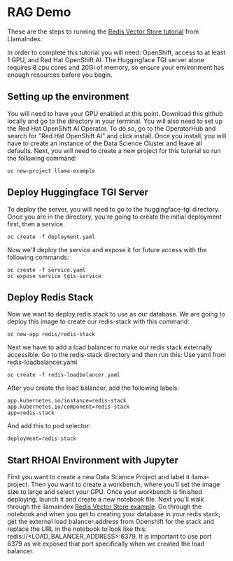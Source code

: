 # RAG Demo

These are the steps to running the [Redis Vector Store tutorial](https://docs.llamaindex.ai/en/stable/examples/vector_stores/RedisIndexDemo.html) from LlamaIndex.

In order to complete this tutorial you will need: OpenShift, access to at least 1 GPU, and Red Hat OpenShift AI. The Huggingface TGI server alone requires 8 cpu cores and 20Gi of memory, so ensure your environment has enough resources before you begin.

## Setting up the environment

You will need to have your GPU enabled at this point. Download this github locally and go to the directory in your terminal. You will also need to set up the Red Hat OpenShift AI Operator. To do so, go to the OperatorHub and search for "Red Hat OpenShift AI" and click install. Once you install, you will have to create an instance of the Data Science Cluster and leave all defaults. Next, you will need to create a new project for this tutorial so run the following command: 
```
oc new-project llama-example
```

## Deploy Huggingface TGI Server

To deploy the server, you will need to go to the huggingface-tgi directory. Once you are in the directory, you're going to create the initial deployment first, then a service.
``` 
oc create -f deployment.yaml
```
Now we'll deploy the service and expose it for future access with the following commands:
```
oc create -f service.yaml
oc expose service tgis-service
```

## Deploy Redis Stack

Now we want to deploy redis stack to use as our database. We are going to deploy this image to create our redis-stack with this command:
```
oc new-app redis/redis-stack
```
Next we have to add a load balancer to make our redis stack externally accessible. Go to the redis-stack directory and then run this:
	Use yaml from redis-loadbalancer.yaml
```
oc create -f redis-loadbalancer.yaml
```
After you create the load balancer, add the following labels: 
```
app.kubernetes.io/instance=redis-stack
app.kubernetes.io/component=redis-stack
app=redis-stack
```
And add this to pod selector: 
```
deployment=redis-stack
```

## Start RHOAI Environment with Jupyter

First you want to create a new Data Science Project and label it llama-project. Then you want to create a workbench, where you'll set the image size to large and select your GPU. Once your workbench is finished deploying, launch it and create a new notebook file. Next you'll walk through the llamaindex [Redis Vector Store example](https://docs.llamaindex.ai/en/stable/examples/vector_stores/RedisIndexDemo.html). Go through the notebook and when you get to creating your database in your redis stack, get the external load balancer address from Openshift for the stack and replace the URL in the notebook to look like this: redis://<LOAD_BALANCER_ADDRESS>:6379. It is important to use port 6379 as we exposed that port specifically when we created the load balancer.

